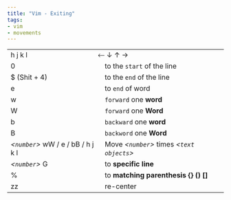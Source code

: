 ```yaml
---
title: "Vim - Exiting"
tags:
- vim
- movements
---
```


|                                    |                                              |
| ---------------------------------- | -------------------------------------------- |
| h j k l                            |    ⃪ ↓ ↑ →                                      |
| 0                                  | to the `start` of the line                   |
| $ (Shit + 4)                       | to the `end` of the line                     |
| e                                  | to `end` of word                             |
| w                                  |`forward` one **word**                       |
| W                                  |`forward` one **Word**                       |
| b                                  |`backward` one **word**                      |
| B                                  |`backword` one **Word**                      |
| *<`number`>* wW / e / bB / h j k l | Move *<`number`>* times *<`text objects`>* |
| *<`number`>* G                         | to **specific line**                             |
| %                                  | to **matching parenthesis {} () []**             |
| zz                                 | re-center                                             |
